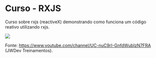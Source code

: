 # Curso - RXJS
Curso sobre rxjs (reactiveX) demonstrando como funciona um código reativo utilizando rxjs.

![](images/maxresdefault.jpg?raw=true)

Fonte: https://www.youtube.com/channel/UC-nuC9rI-GnfdWubIzN7FRA (JWDev Treinamentos).
